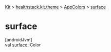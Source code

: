 
[Kit](../../../kit.html) > [healthstack.kit.theme](../index.html) > [AppColors](index.html) > [surface](surface.html)



# surface



[androidJvm]\
val [surface](surface.html): Color




